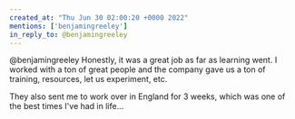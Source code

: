```yaml
---
created_at: "Thu Jun 30 02:00:20 +0000 2022"
mentions: ['benjamingreeley']
in_reply_to: @benjamingreeley
---
```


@benjamingreeley Honestly, it was a great job as far as learning went. I worked with a ton of great people and the company gave us a ton of training, resources, let us experiment, etc.

They also sent me to work over in England for 3 weeks, which was one of the best times I've had in life...